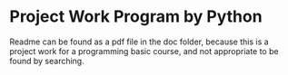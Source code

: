 # Project Work Program by Python

Readme can be found as a pdf file in the doc folder, because this is a project work for a programming basic course, and not appropriate to be found by searching.

